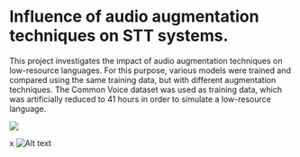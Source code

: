 # Influence of audio augmentation techniques on STT systems.
This project investigates the impact of audio augmentation techniques on low-resource languages. For this purpose, various models were trained and compared using the same training data, but with different augmentation techniques. The Common Voice dataset was used as training data, which was artificially reduced to 41 hours in order to simulate a low-resource language.

<img src="https://raw.githubusercontent.com/NiklasHoltmeyer/stt-audioengine/master/misc/comparison/svg/1_datasets.svg">

x
![Alt text](https://raw.githubusercontent.com/NiklasHoltmeyer/stt-audioengine/master/misc/comparison/svg/1_datasets.svg)
